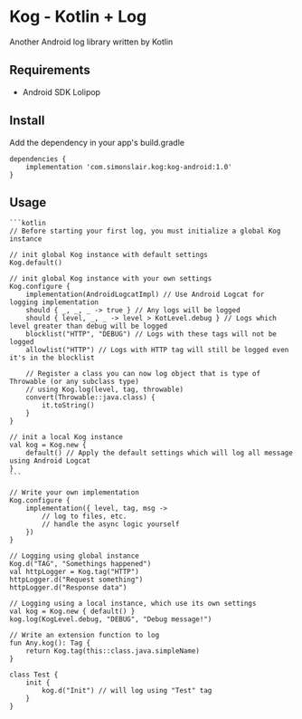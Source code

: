 # Kog - Kotlin + Log

Another Android log library written by Kotlin

## Requirements

* Android SDK Lolipop

## Install

Add the dependency in your app's build.gradle

    dependencies {
        implementation 'com.simonslair.kog:kog-android:1.0'
    }

## Usage


    ```kotlin
    // Before starting your first log, you must initialize a global Kog instance
    
    // init global Kog instance with default settings
    Kog.default()
    
    // init global Kog instance with your own settings
    Kog.configure {
        implementation(AndroidLogcatImpl) // Use Android Logcat for logging implementation
        should { _, _, _ -> true } // Any logs will be logged
        should { level, _, _ -> level > KotLevel.debug } // Logs which level greater than debug will be logged
        blocklist("HTTP", "DEBUG") // Logs with these tags will not be logged
        allowlist("HTTP") // Logs with HTTP tag will still be logged even it's in the blocklist
        
        // Register a class you can now log object that is type of Throwable (or any subclass type)
        // using Kog.log(level, tag, throwable)
        convert(Throwable::java.class) {
            it.toString()
        }
    }
    
    // init a local Kog instance
    val kog = Kog.new {
        default() // Apply the default settings which will log all message using Android Logcat
    }
    ```
    
    // Write your own implementation
    Kog.configure {
        implementation({ level, tag, msg ->
            // log to files, etc.
            // handle the async logic yourself
        })
    }
    
    // Logging using global instance
    Kog.d("TAG", "Somethings happened")
    val httpLogger = Kog.tag("HTTP")
    httpLogger.d("Request something")
    httpLogger.d("Response data")
    
    // Logging using a local instance, which use its own settings
    val kog = Kog.new { default() }
    kog.log(KogLevel.debug, "DEBUG", "Debug message!")
    
    // Write an extension function to log
    fun Any.kog(): Tag {
        return Kog.tag(this::class.java.simpleName)
    }
    
    class Test {
        init {
            kog.d("Init") // will log using "Test" tag
        }
    }
